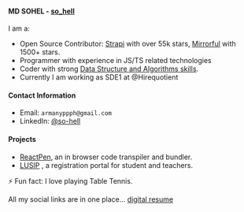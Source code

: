 #### MD SOHEL - [so_hell](https://digital-resume-rho.vercel.app/)

I am a:

- Open Source Contributor: [Strapi](https://github.com/strapi/strapi) with over 55k stars, [Mirrorful](https://github.com/mirrorful/mirrorful/) with 1500+ stars.
- Programmer with experience in JS/TS related technologies 
- Coder with strong [Data Structure and Algorithms skills](https://leetcode.com/so_hell).  
- Currently I am working as SDE1 at @Hirequotient 
#### Contact Information

- Email: `armanyppph@gmail.com`
- LinkedIn: [@so-hell](https://www.linkedin.com/in/so-hell/)

#### Projects

- [ReactPen](https://github.com/noobCode-69/reactPen), an in browser code transpiler and bundler.
-  [LUSIP](https://github.com/noobCode-69/lusip_frontend/) , a registration portal for student and teachers.


⚡ Fun fact: I love playing Table Tennis.

All my social links are in one place... [digital resume](https://digital-resume-rho.vercel.app/)
